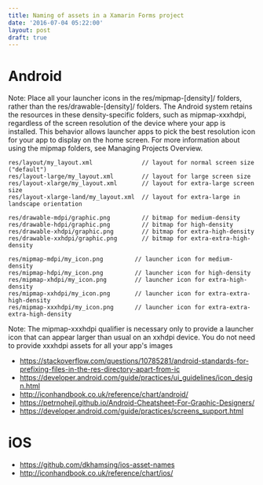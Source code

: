 ```yaml
---
title: Naming of assets in a Xamarin Forms project
date: '2016-07-04 05:22:00'
layout: post
draft: true
---
```

# Android

Note: Place all your launcher icons in the res/mipmap-[density]/ folders, rather than the res/drawable-[density]/ folders. The Android system retains the resources in these density-specific folders, such as mipmap-xxxhdpi, regardless of the screen resolution of the device where your app is installed. This behavior allows launcher apps to pick the best resolution icon for your app to display on the home screen. For more information about using the mipmap folders, see Managing Projects Overview.



```
res/layout/my_layout.xml              // layout for normal screen size ("default")
res/layout-large/my_layout.xml        // layout for large screen size
res/layout-xlarge/my_layout.xml       // layout for extra-large screen size
res/layout-xlarge-land/my_layout.xml  // layout for extra-large in landscape orientation

res/drawable-mdpi/graphic.png         // bitmap for medium-density
res/drawable-hdpi/graphic.png         // bitmap for high-density
res/drawable-xhdpi/graphic.png        // bitmap for extra-high-density
res/drawable-xxhdpi/graphic.png       // bitmap for extra-extra-high-density

res/mipmap-mdpi/my_icon.png         // launcher icon for medium-density
res/mipmap-hdpi/my_icon.png         // launcher icon for high-density
res/mipmap-xhdpi/my_icon.png        // launcher icon for extra-high-density
res/mipmap-xxhdpi/my_icon.png       // launcher icon for extra-extra-high-density
res/mipmap-xxxhdpi/my_icon.png      // launcher icon for extra-extra-extra-high-density
```

Note: The mipmap-xxxhdpi qualifier is necessary only to provide a launcher icon that can appear larger than usual on an xxhdpi device. You do not need to provide xxxhdpi assets for all your app's images

* https://stackoverflow.com/questions/10785281/android-standards-for-prefixing-files-in-the-res-directory-apart-from-ic
* https://developer.android.com/guide/practices/ui_guidelines/icon_design.html
* http://iconhandbook.co.uk/reference/chart/android/
* https://petrnohejl.github.io/Android-Cheatsheet-For-Graphic-Designers/
* https://developer.android.com/guide/practices/screens_support.html

# iOS
* https://github.com/dkhamsing/ios-asset-names
* http://iconhandbook.co.uk/reference/chart/ios/